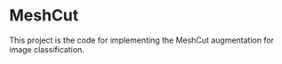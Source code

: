 # MeshCut
This project is the code for implementing the MeshCut augmentation for image classification.

